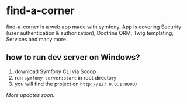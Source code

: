 # find-a-corner
find-a-corner is a web app made with symfony. App is covering Security (user authentication & authorization), Doctrine ORM, Twig templating, Services and many more.
## how to run dev server on Windows?
1. download Symfony CLI via Scoop
2. run `symfony server:start` in root directory
3. you will find the project on `http://127.0.0.1:8000/`

_More updates soon._